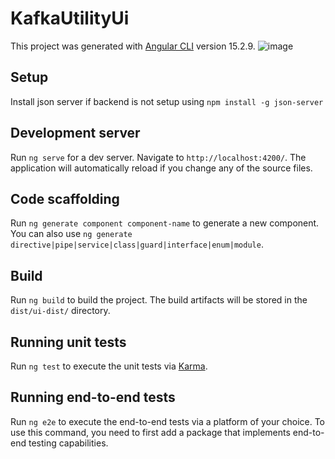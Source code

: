 # KafkaUtilityUi

This project was generated with [Angular CLI](https://github.com/angular/angular-cli) version 15.2.9.
![image](https://github.com/ApoorvaPasbola/kafka-app-ui/assets/45728449/b53bbc24-dbfd-42e5-adb9-2af9fd0d1577)


## Setup 

Install json server if backend is not setup using `npm install -g json-server`

## Development server

Run `ng serve` for a dev server. Navigate to `http://localhost:4200/`. The application will automatically reload if you change any of the source files.


## Code scaffolding

Run `ng generate component component-name` to generate a new component. You can also use `ng generate directive|pipe|service|class|guard|interface|enum|module`.

## Build

Run `ng build` to build the project. The build artifacts will be stored in the `dist/ui-dist/` directory.


## Running unit tests

Run `ng test` to execute the unit tests via [Karma](https://karma-runner.github.io).

## Running end-to-end tests

Run `ng e2e` to execute the end-to-end tests via a platform of your choice. To use this command, you need to first add a package that implements end-to-end testing capabilities.

